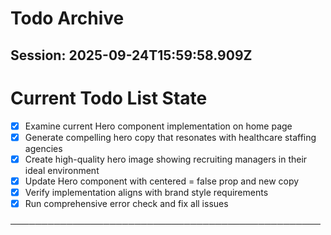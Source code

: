 # Todo Archive


## Session: 2025-09-24T15:59:58.909Z

<!-- DO NOT EDIT - Managed by todo_list tool -->
<!-- Updated: 2025-09-24T15:54:16.954Z -->

# Current Todo List State

- [x] Examine current Hero component implementation on home page
- [x] Generate compelling hero copy that resonates with healthcare staffing agencies
- [x] Create high-quality hero image showing recruiting managers in their ideal environment
- [x] Update Hero component with centered = false prop and new copy
- [x] Verify implementation aligns with brand style requirements
- [x] Run comprehensive error check and fix all issues

──────────────────────────────────────────────────
